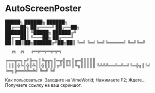 # AutoScreenPoster


 █████╗     ██████╗   ██████╗    
██╔══██╗   ██╔════╝   ██╔══██╗   
███████║   ╚█████╗    ██████╔╝   
██╔══██║    ╚═══██╗   ██╔═══╝    
██║  ██║██╗██████╔╝██╗██║
╚═╝  ╚═╝╚═╝╚═════╝ ╚═╝╚═╝

       ╔╗  ╔╗   ╔══╦══╦══╦═╦═╗
╔══╦═╗╔╝╠═╗║╚╦╦╗║═╦╣╔╗║╔═╣║║║║
║║║║╬╚╣╬║╩╣║╬║║║║╔╝║╚╝║╚╗║║║║║
╚╩╩╩══╩═╩═╝╚═╬╗║╚╝ ╚═╗╠══╩╩═╩╝
             ╚═╝     ╚╝

Как пользоваться:
Заходите на VimeWorld;
Нажимаете F2;
Ждете...
Получаете ссылку на ваш скриншот.

